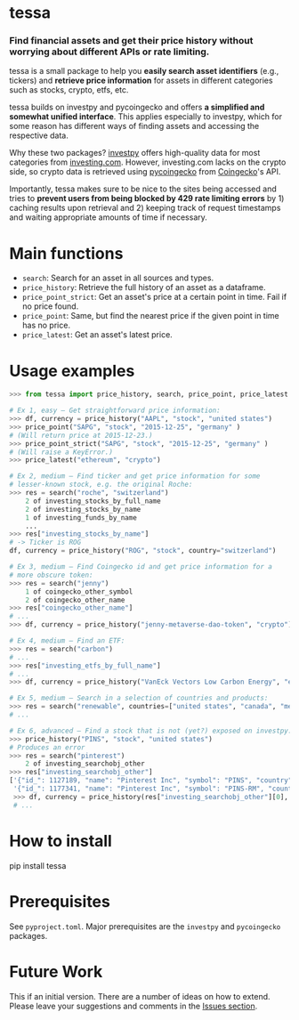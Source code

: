 
# tessa

### Find financial assets and get their price history without worrying about different APIs or rate limiting.

tessa is a small package to help you **easily search asset identifiers** (e.g., tickers) and
**retrieve price information** for assets in different categories such as stocks,
crypto, etfs, etc.

tessa builds on investpy and pycoingecko and offers **a simplified and somewhat unified
interface**. This applies especially to investpy, which for some reason has different ways
of finding assets and accessing the respective data.

Why these two packages? [investpy](https://github.com/alvarobartt/investpy) offers
high-quality data for most categories from [investing.com](https://www.investing.com/).
However, investing.com lacks on the crypto side, so crypto data is retrieved using
[pycoingecko](https://github.com/man-c/pycoingecko) from
[Coingecko](https://www.coingecko.com/)'s API.

Importantly, tessa makes sure to be nice to the sites being accessed and tries to
**prevent users from being blocked by 429 rate limiting errors** by 1) caching results upon
retrieval and 2) keeping track of request timestamps and waiting appropriate amounts of
time if necessary.

# Main functions

- `search`: Search for an asset in all sources and types.
- `price_history`: Retrieve the full history of an asset as a dataframe.
- `price_point_strict`: Get an asset's price at a certain point in time. Fail if no
  price found.
- `price_point`: Same, but find the nearest price if the given point in time has no
  price.
- `price_latest`: Get an asset's latest price.

# Usage examples

```python
>>> from tessa import price_history, search, price_point, price_latest

# Ex 1, easy – Get straightforward price information:
>>> df, currency = price_history("AAPL", "stock", "united states")
>>> price_point("SAPG", "stock", "2015-12-25", "germany" )
# (Will return price at 2015-12-23.)
>>> price_point_strict("SAPG", "stock", "2015-12-25", "germany" )
# (Will raise a KeyError.)
>>> price_latest("ethereum", "crypto")

# Ex 2, medium – Find ticker and get price information for some 
# lesser-known stock, e.g. the original Roche:
>>> res = search("roche", "switzerland")
    2 of investing_stocks_by_full_name
    2 of investing_stocks_by_name
    1 of investing_funds_by_name
    ...
>>> res["investing_stocks_by_name"]
# -> Ticker is ROG
df, currency = price_history("ROG", "stock", country="switzerland")

# Ex 3, medium – Find Coingecko id and get price information for a
# more obscure token:
>>> res = search("jenny")
    1 of coingecko_other_symbol
    2 of coingecko_other_name
>>> res["coingecko_other_name"]
# ...
>>> df, currency = price_history("jenny-metaverse-dao-token", "crypto")

# Ex 4, medium – Find an ETF:
>>> res = search("carbon")
# ...
>>> res["investing_etfs_by_full_name"]
# ...
>>> df, currency = price_history("VanEck Vectors Low Carbon Energy", "etf", "united states")

# Ex 5, medium – Search in a selection of countries and products:
>>> res = search("renewable", countries=["united states", "canada", "mexico"], products=["etfs", "funds", "indices"])
# ...

# Ex 6, advanced – Find a stock that is not (yet?) exposed on investpy:
>>> price_history("PINS", "stock", "united states")
# Produces an error
>>> res = search("pinterest")
    2 of investing_searchobj_other
>>> res["investing_searchobj_other"]
['{"id_": 1127189, "name": "Pinterest Inc", "symbol": "PINS", "country": "united states", "tag": "/equities/pinterest-inc", "pair_type": "stocks", "exchange": "NYSE"}',
 '{"id_": 1177341, "name": "Pinterest Inc", "symbol": "PINS-RM", "country": "russia", "tag": "/equities/pinterest-inc?cid=1177341", "pair_type": "stocks", "exchange": "Moscow"}']
 >>> df, currency = price_history(res["investing_searchobj_other"][0], "searchobj")
 # ...
```


# How to install

pip install tessa


# Prerequisites

See `pyproject.toml`. Major prerequisites are the `investpy` and `pycoingecko` packages.


# Future Work

This if an initial version. There are a number of ideas on how to extend. Please leave
your suggestions and comments in the [Issues
section](https://github.com/ymyke/tessa/issues).
